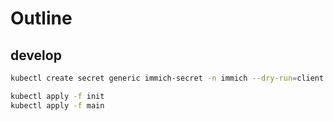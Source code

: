 # Outline

## develop

```bash
kubectl create secret generic immich-secret -n immich --dry-run=client --from-env-file=.env --output=yaml > main/secret.yaml
```

```bash
kubectl apply -f init
kubectl apply -f main
```
